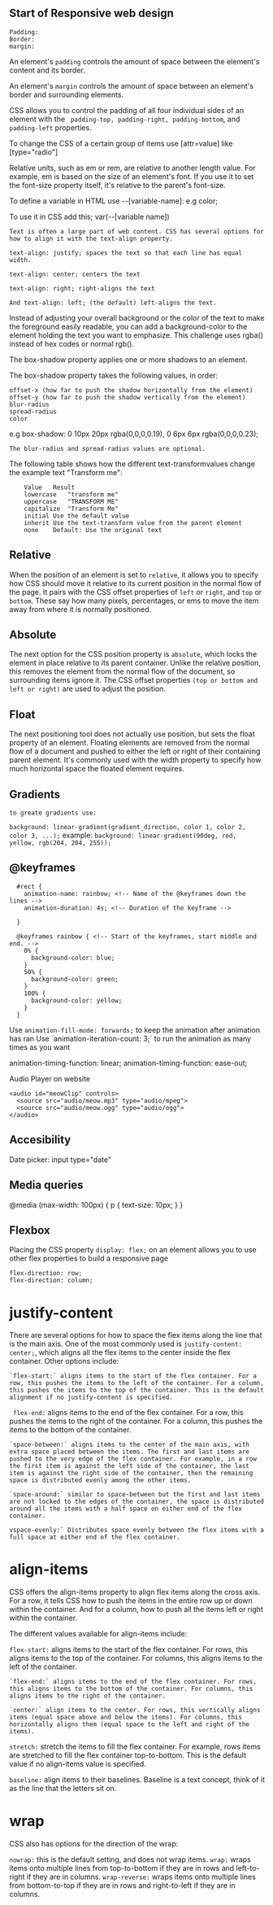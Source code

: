 ## Start of Responsive web design
```
Padding: 
Border:
margin:
```

An element's `padding` controls the amount of space between the element's content and its border.

An element's `margin` controls the amount of space between an element's border and surrounding elements.

CSS allows you to control the padding of all four individual sides of an element with the ` padding-top, padding-right, padding-bottom`, and `padding-left`  properties.

To change the CSS of a certain group of items use [attr=value] like [type="radio"]

Relative units, such as em or rem, are relative to another length value. 
For example, em is based on the size of an element's font. 
If you use it to set the font-size property itself, it's relative to the parent's font-size.

To define a variable in HTML use
--[variable-name]: e.g color;


To use it in CSS add this;
var(--[variable name])
```
Text is often a large part of web content. CSS has several options for how to align it with the text-align property.

text-align: justify; spaces the text so that each line has equal width.

text-align: center; centers the text

text-align: right; right-aligns the text

And text-align: left; (the default) left-aligns the text.
```

Instead of adjusting your overall background or the color of the text to make the foreground easily readable, you can add a background-color to the element holding the text you want to emphasize. This challenge uses rgba() instead of hex codes or normal rgb().

The box-shadow property applies one or more shadows to an element.

The box-shadow property takes the following values, in order:

    offset-x (how far to push the shadow horizontally from the element)
    offset-y (how far to push the shadow vertically from the element)
    blur-radius
    spread-radius
    color
e.g box-shadow: 0 10px 20px rgba(0,0,0,0.19), 0 6px 6px rgba(0,0,0,0.23);


`The blur-radius and spread-radius values are optional.`

The following table shows how the different text-transformvalues change the example text "Transform me":
```
    Value	Result
    lowercase	"transform me"
    uppercase	"TRANSFORM ME"
    capitalize	"Transform Me"
    initial	Use the default value
    inherit	Use the text-transform value from the parent element
    none	Default: Use the original text
```
## Relative
When the position of an element is set to `relative`, it allows you to specify how CSS should move it relative to its current position in the normal flow of the page. It pairs with the CSS offset properties of `left` or `right`, and `top` or `bottom`. These say how many pixels, percentages, or ems to move the item away from where it is normally positioned.
## Absolute
The next option for the CSS position property is `absolute`, which locks the element in place relative to its parent container. Unlike the relative position, this removes the element from the normal flow of the document, so surrounding items ignore it. The CSS offset properties `(top or bottom and left or right)` are used to adjust the position.
## Float
The next positioning tool does not actually use position, but sets the float property of an element. Floating elements are removed from the normal flow of a document and pushed to either the left or right of their containing parent element. It's commonly used with the width property to specify how much horizontal space the floated element requires.

## Gradients
    to greate gradients use:
`background: linear-gradient(gradient_direction, color 1, color 2, color 3, ...);`
example:
`background: linear-gradient(90deg, red, yellow, rgb(204, 204, 255));`

## @keyframes

```
  #rect {
    animation-name: rainbow; <!-- Name of the @keyframes down the lines -->
    animation-duration: 4s; <!-- Duration of the keyframe -->

  }

  @keyframes rainbow { <!-- Start of the keyframes, start middle and end. -->
    0% {
      background-color: blue;
    }
    50% {
      background-color: green;
    }
    100% {
      background-color: yellow;
    }
  }
```

Use `animation-fill-mode: forwards;` to keep the animation after animation has ran
Use `animation-iteration-count: 3;´ to run the animation as many times as you want

animation-timing-function: linear;
animation-timing-function: ease-out;

Audio Player on website
```
<audio id="meowClip" controls>
  <source src="audio/meow.mp3" type="audio/mpeg">
  <source src="audio/meow.ogg" type="audio/ogg">
</audio>
```

## Accesibility

Date picker: input type="date"

## Media queries

@media (max-width: 100px) {
p {
text-size: 10px;
}
}

## Flexbox

Placing the CSS property `display: flex;` on an element allows you to use other flex properties to build a responsive page
```
flex-direction: row;
flex-direction: column;
```
# justify-content

There are several options for how to space the flex items along the line that is the main axis. One of the most commonly used is `justify-content: center;`, which aligns all the flex items to the center inside the flex container. Other options include:

    `flex-start:` aligns items to the start of the flex container. For a row, this pushes the items to the left of the container. For a column, this pushes the items to the top of the container. This is the default alignment if no justify-content is specified.
    
   ` flex-end:` aligns items to the end of the flex container. For a row, this pushes the items to the right of the container. For a column, this pushes the items to the bottom of the container.
   
    `space-between:` aligns items to the center of the main axis, with extra space placed between the items. The first and last items are pushed to the very edge of the flex container. For example, in a row the first item is against the left side of the container, the last item is against the right side of the container, then the remaining space is distributed evenly among the other items.
    
    `space-around:` similar to space-between but the first and last items are not locked to the edges of the container, the space is distributed around all the items with a half space on either end of the flex container.
    
    vspace-evenly:` Distributes space evenly between the flex items with a full space at either end of the flex container.
    
# align-items    
CSS offers the align-items property to align flex items along the cross axis. For a row, it tells CSS how to push the items in the entire row up or down within the container. And for a column, how to push all the items left or right within the container.

The different values available for align-items include:

   `flex-start:` aligns items to the start of the flex container. For rows, this aligns items to the top of the container. For columns, this aligns items to the left of the container.
   
    `flex-end:` aligns items to the end of the flex container. For rows, this aligns items to the bottom of the container. For columns, this aligns items to the right of the container.
    
    `center:` align items to the center. For rows, this vertically aligns items (equal space above and below the items). For columns, this horizontally aligns them (equal space to the left and right of the items).
    
   `stretch:` stretch the items to fill the flex container. For example, rows items are stretched to fill the flex container top-to-bottom. This is the default value if no align-items value is specified.
   
   `baseline:` align items to their baselines. Baseline is a text concept, think of it as the line that the letters sit on.
    
# wrap

CSS also has options for the direction of the wrap:

   `nowrap:` this is the default setting, and does not wrap items.
   `wrap:` wraps items onto multiple lines from top-to-bottom if they are in rows and left-to-right if they are in columns.
   `wrap-reverse:` wraps items onto multiple lines from bottom-to-top if they are in rows and right-to-left if they are in columns.
    
